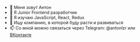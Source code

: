- 👋 Меня зовут Антон
- 👀 Я Junior Frontend разработчик
- 🌱 Я изучаю JavaScript, React, Redux
- 💞️ Ищу компанию, в которой буду расти и развиваться
- 📫 Со мной можно связаться через Telegram: @antonlzr или [ВКонтакте](https://vk.com/id185212073)
